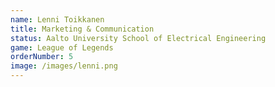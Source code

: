 ```yaml
---
name: Lenni Toikkanen
title: Marketing & Communication
status: Aalto University School of Electrical Engineering
game: League of Legends
orderNumber: 5
image: /images/lenni.png
---
```

